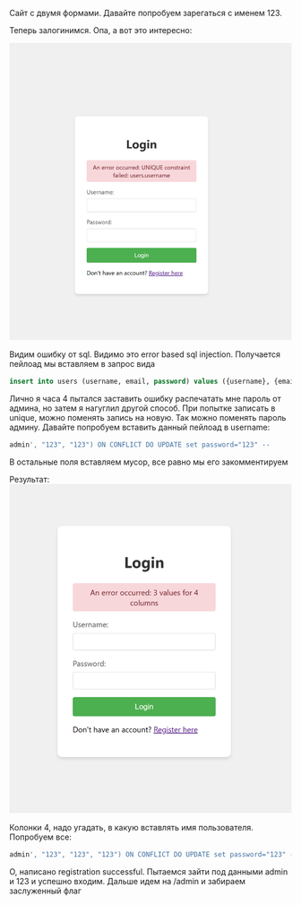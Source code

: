Сайт с двумя формами. Давайте попробуем зарегаться с именем 123.

Теперь залогинимся. Опа, а вот это интересно:

![image](/resourses/sql3.png)

Видим ошибку от sql. Видимо это error based sql injection. Получается пейлоад мы вставляем в запрос вида
```sql
insert into users (username, email, password) values ({username}, {email}, {password});
```
Лично я часа 4 пытался заставить ошибку распечатать мне пароль от админа, но затем я нагуглил другой способ. При попытке записать в unique, можно поменять запись на новую. Так можно поменять пароль админу. Давайте попробуем вставить данный пейлоад в username:

```sql
admin', "123", "123") ON CONFLICT DO UPDATE set password="123" --
```
В остальные поля вставляем мусор, все равно мы его закомментируем

Результат:
![image](/resourses/sql4.png)

Колонки 4, надо угадать, в какую вставлять имя пользователя. Попробуем все:

```sql
admin', "123", "123", "123") ON CONFLICT DO UPDATE set password="123" --
```
О, написано registration successful. Пытаемся зайти под данными admin и 123 и успешно входим. Дальше идем на /admin и забираем заслуженный флаг
